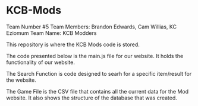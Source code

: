 # KCB-Mods

Team Number #5
Team Members: Brandon Edwards, Cam Willias, KC Eziomum
Team Name: KCB Modders

This repository is where the KCB Mods code is stored.

The code presented below is the main.js file for our website. It holds the functionality of our website.

The Search Function is code designed to searh for a specific item/result for the website.

The Game File is the CSV file that contains all the current data for the Mod website. It also shows the structure of the database that was created.
